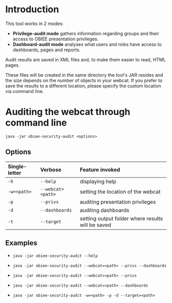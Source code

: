 # Introduction #

This tool works in 2 modes:
  * **Privilege-audit mode** gathers information regarding groups and their access to OBIEE presentation privileges.
  * **Dashboard-audit mode** analyses what users and roles have access to dashboards, pages and reports.

Audit results are saved in XML files and, to make them easier to read, HTML pages.

These files will be created in the same directory the tool's JAR resides and the size depends on the number of objects in your webcat. If you prefer to save the results to a different location, please specify the custom location via command line.



# Auditing the webcat through command line #

`java -jar obiee-security-audit <options>`


## Options ##

|Single-letter|Verbose|Feature invoked|
|:------------|:------|:--------------|
|`-h`|`--help`|displaying help|
|`-w=<path>`|`--webcat=<path>`|setting the location of the webcat|
|`-p`|`--privs`|auditing presentation privileges|
|`-d`|`--dashboards`|auditing dashboards|
|`-t`|`--target`|setting output folder where results will be saved|


## Examples ##

  * `java -jar obiee-security-audit --help`

  * `java -jar obiee-security-audit --webcat=<path> --privs --dashboards`

  * `java -jar obiee-security-audit --webcat=<path> --privs`

  * `java -jar obiee-security-audit --webcat=<path> --dashboards`

  * `java -jar obiee-security-audit -w=<path> -p -d --target=<path>`